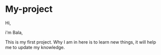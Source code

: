 # My-project

Hi,

i'm Bala,

This is my first project. Why I am in here is to learn new things, it will help me to update my knowledge.
